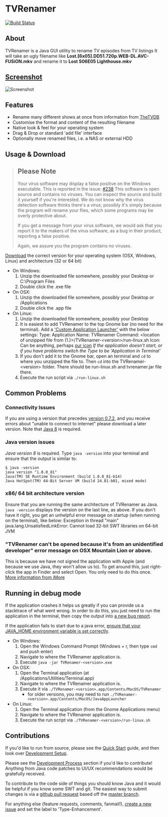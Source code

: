 # TVRenamer
[![Build Status](https://travis-ci.org/tvrenamer/tvrenamer.svg?branch=master)](https://travis-ci.org/tvrenamer/tvrenamer)
## About
TVRenamer is a Java GUI utility to rename TV episodes from TV listings
It will take an ugly filename like **Lost.[6x05].DD51.720p.WEB-DL.AVC-FUSiON.mkv** and rename it to **Lost S06E05 Lighthouse.mkv**

## [Screenshot](https://github.com/tvrenamer/tvrenamer/wiki/Screenshots)
![Screenshot](https://raw.githubusercontent.com/wiki/tvrenamer/tvrenamer/tvrenamer-0.5b2.png)

## Features
 * Rename many different shows at once from information from [TheTVDB](http://thetvdb.com/)
 * Customise the format and content of the resulting filename
 * Native look & feel for your operating system
 * Drag & Drop or standard 'add file' interface
 * Optionally move renamed files, i.e. a NAS or external HDD

## Usage & Download

> ## Please Note
> Your virus software may display a false positive on the Windows executable. This is reported in the issue:
>  [#238](https://github.com/tvrenamer/tvrenamer/issues/238)
> This software is open source and contains no viruses. You can inspect the source and build it yourself if you're interested. We do not know why the virus detection software thinks there's a virus; possibly it's simply because the program will rename your files, which some programs may be overly protective about.
>
> If you get a message from your virus software, we would ask that you report it to the makers of the virus software, as a bug in their product, reporting a false positive.
>
> Again, we assure you the program contains no viruses.

[Download](http://tvrenamer.github.com) the correct version for your operating system (OSX, Windows, Linux) and architecture (32 or 64 bit)

  * On Windows:
    1. Unzip the downloaded file somewhere, possibly your Desktop or C:\Program Files
    1. Double click the .exe file
  * On OSX:
    1. Unzip the downloaded file somewhere, possibly your Desktop or /Applications
    1. Double click the .app file
  * On Linux:
    1. Unzip the downloaded file somewhere, possibly your Desktop
    1. It is easiest to add TVRenamer to the top Gnome bar (no need for the terminal).  Add a ['Custom Application Launcher'](http://library.gnome.org/users/user-guide/2.32/gospanel-34.html.en) with the below settings:
    Type: Application
    Name: TVRenamer
    Command: <location of unzipped file from (1.)>/TVRenamer-&lt;version&gt;/run-linux.sh
    Icon: Can be anything, perhaps [our icon](http://github.com/tvrenamer/tvrenamer/raw/master/src/main/resources/icons/tvrenamer.png)
    *If the application doesn't start, or if you have problems switch the Type to be 'Application in Terminal'*
    1. If you don't add it to the Gnome bar, open an terminal and `cd` to where you unzipped the file to.  Then `cd` into the TVRenamer-&lt;version&gt; folder.  There should be run-linux.sh and tvrenamer.jar file there.
    1. Execute the run script via `./run-linux.sh`

## Common Problems
### Connectivity Issues
If you are using a version that precedes [version 0.7.2](https://github.com/tvrenamer/tvrenamer/releases/tag/0.7.2), and you receive errors about "unable to connect to internet" please download a later version. Note that [Java 8](https://java.com/en/download) is required.

### Java version issues
*Java version 8* is required.  Type `java -version` into your terminal and ensure that the output is similar to:

    $ java -version
    java version "1.8.0_81"
    Java(TM) SE Runtime Environment (build 1.8.0_81-b14)
    Java HotSpot(TM) 64-Bit Server VM (build 24.81-b01, mixed mode)

### x86/ 64 bit architecture version
Ensure that you are running the same architecture of TVRenamer as Java. `java -version` displays the version on the last line, as above. If you don't have it right, you get an unhelpful error message on startup (when running on the terminal), like below:
    Exception in thread "main" java.lang.UnsatisfiedLinkError: Cannot load 32-bit SWT libraries on 64-bit JVM

### "TVRenamer can't be opened because it's from an unidentified developer" error message on OSX Mountain Lion or above.
This is because we have not signed the application with Apple (and because we use Java, they won't allow us to). To get around this, just right-click the app in Finder and select Open. You only need to do this once.
[More information from iMore](http://www.imore.com/how-open-apps-unidentified-developer-os-x-mountain-lion)

## Running in debug mode
If the application crashes it helps us greatly if you can provide us a stacktrace of what went wrong.  In order to do this, you just need to run the application in the terminal, then copy the output into [a new bug report](https://github.com/tvrenamer/tvrenamer/issues/new).

If the application fails to start due to a java error, [ensure that your JAVA_HOME environment variable is set correctly](http://www.oracle.com/technology/sample_code/tech/java/sqlj_jdbc/files/9i_jdbc/EnvSetup.html).

  * On Windows:
    1. Open the Windows Command Prompt (Windows + r, then type `cmd` and push enter)
    1. Navigate to where the TVRenamer application is.
    1. Execute `java -jar TVRenamer-<version>.exe`
  * On OSX:
    1. Open the Terminal application (at /Applications/Utilities/Terminal.app)
    1. Navigate to where the TVRenamer application is.
    1. Execute it via `./TVRenamer-<version>.app/Contents/MacOS/TVRenamer`
       * for older versions, you may need to run `./TVRenamer-<version>.app/Contents/MacOS/JavaAppLauncher`
  * On Linux:
    1. Open the Terminal application (from the Gnome Applications menu)
    1. Navigate to where the TVRenamer application is.
    1. Execute the run script via `./TVRenamer-<version>/run-linux.sh`

## Contributions

If you'd like to run from source, please see the
[Quick Start](https://github.com/tvrenamer/tvrenamer/wiki/Quick-Start)
guide, and then look over
[Development Setup](https://github.com/tvrenamer/tvrenamer/wiki/Development-Setup).

Please see the
[Development Process](https://github.com/tvrenamer/tvrenamer/wiki/Development-Setup#development-process)
section if you'd like to contribute!  Anything from Java code patches to UI/UX
recommendations would be gratefully received.

To contribute to the code side of things you should know Java and it would be helpful if you know some SWT and git. The easiest way to submit changes is via a [github pull request](http://help.github.com/forking/) based off the [master branch](http://github.com/tvrenamer/tvrenamer/tree/master).

For anything else (feature requests, comments, fanmail!), [create a new issue](https://github.com/tvrenamer/tvrenamer/issues/new) and set the label to 'Type-Enhancement'.
